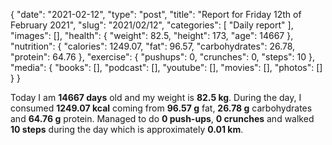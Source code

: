 {
    "date": "2021-02-12",
    "type": "post",
    "title": "Report for Friday 12th of February 2021",
    "slug": "2021\/02\/12",
    "categories": [
        "Daily report"
    ],
    "images": [],
    "health": {
        "weight": 82.5,
        "height": 173,
        "age": 14667
    },
    "nutrition": {
        "calories": 1249.07,
        "fat": 96.57,
        "carbohydrates": 26.78,
        "protein": 64.76
    },
    "exercise": {
        "pushups": 0,
        "crunches": 0,
        "steps": 10
    },
    "media": {
        "books": [],
        "podcast": [],
        "youtube": [],
        "movies": [],
        "photos": []
    }
}

Today I am <strong>14667 days</strong> old and my weight is <strong>82.5 kg</strong>. During the day, I consumed <strong>1249.07 kcal</strong> coming from <strong>96.57 g</strong> fat, <strong>26.78 g</strong> carbohydrates and <strong>64.76 g</strong> protein. Managed to do <strong>0 push-ups</strong>, <strong>0 crunches</strong> and walked <strong>10 steps</strong> during the day which is approximately <strong>0.01 km</strong>.